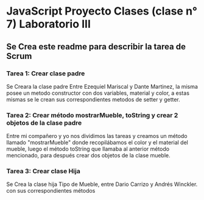 <h1>JavaScript Proyecto Clases (clase n° 7) Laboratorio III</h1>
<h2>Se Crea este readme para describir la tarea de Scrum

<h3>Tarea 1: Crear clase padre</h3>
Se Creara la clase padre Entre Ezequiel Mariscal y Dante Martinez, la misma posee un metodo constructor con dos variables, material y color, a estas mismas se le crean sus correspondientes metodos de setter y getter.

<h3>Tarea 2: Crear método mostrarMueble, toString y crear 2 objetos de la clase padre</h3>
  Entre mi compañero y yo nos dividimos las tareas y creamos un método llamado "mostrarMueble" donde recopilábamos el color y el material del mueble, luego el método toString que llamaba al anterior método     mencionado, para después crear dos objetos de la clase mueble.

<h3>Tarea 3: Crear clase Hija</h3>
  Se Crea la clase hija Tipo de Mueble, entre Dario Carrizo y Andrés Winckler. con sus correspondientes métodos 
  
